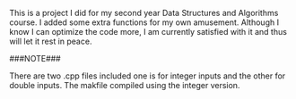 This is a project I did for my second year Data Structures and Algorithms
course. I added some extra functions for my own amusement. Although I
know I can optimize the code more, I am currently satisfied with it and
thus will let it rest in peace.

###NOTE###

There are two .cpp files included one is for integer inputs and the other for 
double inputs. The makfile compiled using the integer version.  
